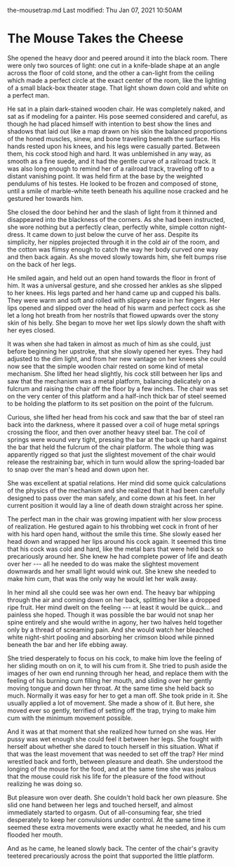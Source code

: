 the-mousetrap.md
Last modified: Thu Jan 07, 2021  10:50AM


# The Mouse Takes the Cheese


She opened the heavy door and peered around it into the black room. There were only two sources of light: one cut in a knife-blade shape at an angle across the floor of cold stone, and the other a can-light from the ceiling which made a perfect circle at the exact center of the room, like the lighting of a small black-box theater stage. That light shown down cold and white on a perfect man.

He sat in a plain dark-stained wooden chair. He was completely naked, and sat as if modeling for a painter. His pose seemed considered and careful, as though he had placed himself with intention to best show the lines and shadows that laid out like a map drawn on his skin the balanced proportions of the honed muscles, sinew, and bone traveling beneath the surface. His hands rested upon his knees, and his legs were casually parted. Between them, his cock stood high and hard. It was unblemished in any way, as smooth as a fine suede, and it had the gentle curve of a railroad track. It was also long enough to remind her of a railroad track, traveling off to a distant vanishing point. It was held firm at the base by the weighted pendulums of his testes. He looked to be frozen and composed of stone, until a smile of marble-white teeth beneath his aquiline nose cracked and he gestured her towards him.

She closed the door behind her and the slash of light from it thinned and disappeared into the blackness of the corners. As she had been instructed, she wore nothing but a perfectly clean, perfectly white, simple cotton night-dress.  It came down to just below the curve of her ass. Despite its simplicity, her nipples projected through it in the cold air of the room, and the cotton was flimsy enough to catch the way her body curved one way and then back again. As she moved slowly towards him, she felt bumps rise on the back of her legs. 

He smiled again, and held out an open hand towards the floor in front of him. It was a universal gesture, and she crossed her ankles as she slipped to her knees. His legs parted and her hand came up and cupped his balls. They were warm and soft and rolled with slippery ease in her fingers. Her lips opened and slipped over the head of his warm and perfect cock as she let a long hot breath from her nostrils that flowed upwards over the stony skin of his belly. She began to move her wet lips slowly down the shaft with her eyes closed.

It was when she had taken in almost as much of him as she could, just before beginning her upstroke, that she slowly opened her eyes. They had adjusted to the dim light, and from her new vantage on her knees she could now see that the simple wooden chair rested on some kind of metal mechanism. She lifted her head slightly, his cock still between her lips and saw that the mechanism was a metal platform, balancing delicately on a fulcrum and raising the chair off the floor by a few inches. The chair was set on the very center of this platform and a half-inch thick bar of steel seemed to be holding the platform to its set position on the point of the fulcrum.

Curious, she lifted her head from his cock and saw that the bar of steel ran back into the darkness, where it passed over a coil of huge metal springs crossing the floor, and then over another heavy steel bar. The coil of springs were wound very tight, pressing the bar at the back up hard against the bar that held the fulcrum of the chair platform. The whole thing was apparently rigged so that just the slightest movement of the chair would release the restraining bar, which in turn would allow the spring-loaded bar to snap over the man's head and down upon her.

She was excellent at spatial relations. Her mind did some quick calculations of the physics of the mechanism and she realized that it had been carefully designed to pass over the man safely, and come down at his feet. In her current position it would lay a line of death down straight across her spine.

The perfect man in the chair was growing impatient with her slow process of realization. He gestured again to his throbbing wet cock in front of her with his hard open hand, without the smile this time. She slowly eased her head down and wrapped her lips around his cock again. It seemed this time that his cock was cold and hard, like the metal bars that were held back so precariously around her. She knew he had complete power of life and death over her --- all he needed to do was make the slightest movement downwards and her small light would wink out. She knew she needed to make him cum, that was the only way he would let her walk away. 

In her mind all she could see was her own end. The heavy bar whipping through the air and coming down on her back, splitting her like a dropped ripe fruit. Her mind dwelt on the feeling --- at least it would be quick... and painless she hoped. Though it was possible the bar would not snap her spine entirely and she would writhe in agony, her two halves held together only by a thread of screaming pain. And she would watch her bleached white night-shirt pooling and absorbing her crimson blood while pinned beneath the bar and her life ebbing away.

She tried desperately to focus on his cock, to make him love the feeling of her sliding mouth on on it, to will his cum from it. She tried to push aside the images of her own end running through her head, and replace them with the feeling of his burning cum filling her mouth, and sliding over her gently moving tongue and down her throat. At the same time she held back so much. Normally it was easy for her to get a man off. She took pride in it. She usually applied a lot of movement. She made a show of it. But here, she moved ever so gently, terrified of setting off the trap, trying to make him cum with the minimum movement possible.

And it was at that moment that she realized how turned on she was. Her pussy was wet enough she could feel it between her legs. She fought with herself about whether she dared to touch herself in this situation. What if that was the least movement that was needed to set off the trap? Her mind wrestled back and forth, between pleasure and death. She understood the longing of the mouse for the food, and at the same time she was jealous that the mouse could risk his life for the pleasure of the food without realizing he was doing so.

But pleasure won over death. She couldn't hold back her own pleasure. She slid one hand between her legs and touched herself, and almost immediately started to orgasm. Out of all-consuming fear, she tried desperately to keep her convulsions under control. At the same time it seemed these extra movements were exactly what he needed, and his cum flooded her mouth.

And as he came, he leaned slowly back. The center of the chair's gravity teetered precariously across the point that supported the little platform.


